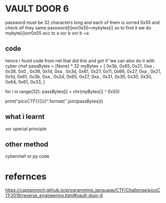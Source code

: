 # VAULT DOOR 6
password must be 32 characters long and each of them is xorred 0x55 and check sif they same
password[i]xor0x55=mybytes[i]
so to find it we do mybyte[i]xor0x55
acc to a xor b xor b =a





## code
hence i fould code from net that did this and got it''we can also do it with cyber chef
passBytes = [None] * 32
myBytes = [
            0x3b, 0x65, 0x21, 0xa , 0x38, 0x0 , 0x36, 0x1d,
            0xa , 0x3d, 0x61, 0x27, 0x11, 0x66, 0x27, 0xa ,
            0x21, 0x1d, 0x61, 0x3b, 0xa , 0x2d, 0x65, 0x27,
            0xa , 0x31, 0x30, 0x30, 0x30, 0x64, 0x61, 0x33,
	]

for i in range(32):
	passBytes[i] =  chr(myBytes[i] ^ 0x55)

print("picoCTF{{{}}}".format(''.join(passBytes)))
## what i learnt
xor special principle
## other method
cyberchef or py code
# refernces
https://captainmich.github.io/programming_language/CTF/Challenge/picoCTF2019/reverse_engineering.html#vault-door-4
